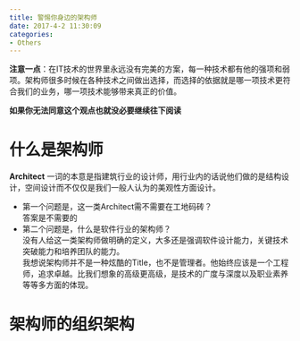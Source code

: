 ```yaml
---
title: 警惕你身边的架构师
date: 2017-4-2 11:30:09
categories:
- Others
---
```


**注意一点**：在IT技术的世界里永远没有完美的方案，每一种技术都有他的强项和弱项。架构师很多时候在各种技术之间做出选择，而选择的依据就是哪一项技术更符合我们的业务，哪一项技术能够带来真正的价值。

**如果你无法同意这个观点也就没必要继续往下阅读**

# 什么是架构师
**Architect** 一词的本意是指建筑行业的设计师，用行业内的话说他们做的是结构设计，空间设计而不仅仅是我们一般人认为的美观性方面设计。
 - 第一个问题是，这一类Architect需不需要在工地码砖？   
 答案是不需要的
 - 第二个问题是，什么是软件行业的架构师？   
 没有人给这一类架构师做明确的定义，大多还是强调软件设计能力，关键技术突破能力和培养团队的能力。   
 我想说架构师并不是一种炫酷的Title，也不是管理者。他始终应该是一个工程师，追求卓越。比我们想象的高级更高级，是技术的广度与深度以及职业素养等等多方面的体现。



# 架构师的组织架构
